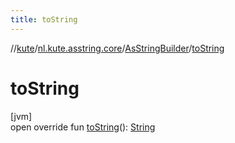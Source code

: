```yaml
---
title: toString
---
```

//[kute](../../../index.html)/[nl.kute.asstring.core](../index.html)/[AsStringBuilder](index.html)/[toString](to-string.html)



# toString



[jvm]\
open override fun [toString](to-string.html)(): [String](https://kotlinlang.org/api/latest/jvm/stdlib/kotlin/-string/index.html)




